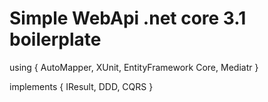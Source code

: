 # Simple WebApi .net core 3.1 boilerplate

using
{
	AutoMapper,
	XUnit,
	EntityFramework Core,
	Mediatr
}

implements
{
	IResult,
	DDD,
	CQRS
}
